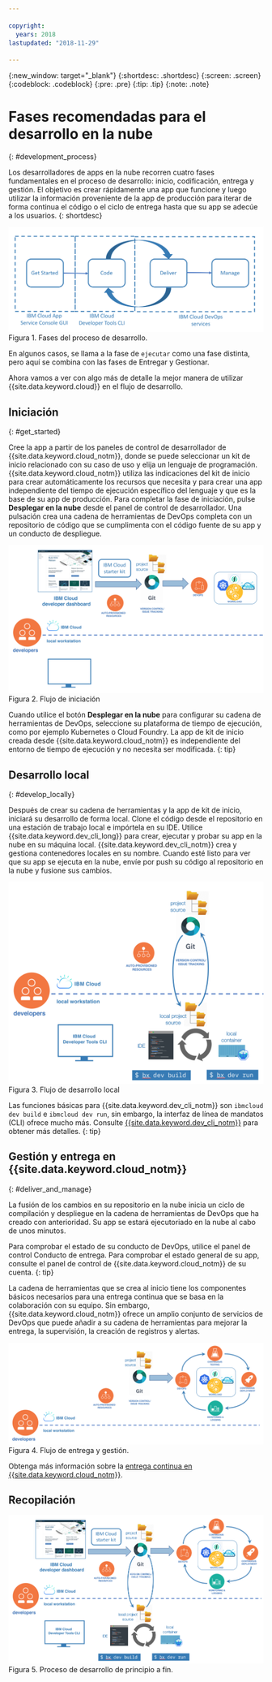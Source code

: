 ```yaml
---

copyright:
  years: 2018
lastupdated: "2018-11-29"

---
```


{:new_window: target="_blank"}
{:shortdesc: .shortdesc}
{:screen: .screen}
{:codeblock: .codeblock}
{:pre: .pre}
{:tip: .tip}
{:note: .note}

# Fases recomendadas para el desarrollo en la nube
{: #development_process}

Los desarrolladores de apps en la nube recorren cuatro fases fundamentales en el proceso de desarrollo: inicio, codificación, entrega y gestión. El objetivo es crear rápidamente una app que funcione y luego utilizar la información proveniente de la app de producción para iterar de forma continua el código o el ciclo de entrega hasta que su app se adecúe a los usuarios.
{: shortdesc}

![Flujo de desarrollo](images/dev_flow_overview.png "Flujo de desarrollo") Figura 1. Fases del proceso de desarrollo.

En algunos casos, se llama a la fase de `ejecutar` como una fase distinta, pero aquí se combina con las fases de Entregar y Gestionar.

Ahora vamos a ver con algo más de detalle la mejor manera de utilizar {{site.data.keyword.cloud}} en el flujo de desarrollo.

## Iniciación
{: #get_started}

Cree la app a partir de los paneles de control de desarrollador de {{site.data.keyword.cloud_notm}}, donde se puede seleccionar un kit de inicio relacionado con su caso de uso y elija un lenguaje de programación. {{site.data.keyword.cloud_notm}} utiliza las indicaciones del kit de inicio para crear automáticamente los recursos que necesita y para crear una app independiente del tiempo de ejecución específico del lenguaje y que es la base de su app de producción. Para completar la fase de iniciación, pulse **Desplegar en la nube** desde el panel de control de desarrollador. Una pulsación crea una cadena de herramientas de DevOps completa con un repositorio de código que se cumplimenta con el código fuente de su app y un conducto de despliegue.

![Iniciación](images/dev_get_started.png "Iniciación") Figura 2. Flujo de iniciación

Cuando utilice el botón **Desplegar en la nube** para configurar su cadena de herramientas de DevOps, seleccione su plataforma de tiempo de ejecución, como por ejemplo Kubernetes o Cloud Foundry. La app de kit de inicio creada desde {{site.data.keyword.cloud_notm}} es independiente del entorno de tiempo de ejecución y no necesita ser modificada.
{: tip}

## Desarrollo local
{: #develop_locally}

Después de crear su cadena de herramientas y la app de kit de inicio, iniciará su desarrollo de forma local. Clone el código desde el repositorio en una estación de trabajo local e impórtela en su IDE. Utilice {{site.data.keyword.dev_cli_long}} para crear, ejecutar y probar su app en la nube en su máquina local. {{site.data.keyword.dev_cli_notm}} crea y gestiona contenedores locales en su nombre. Cuando esté listo para ver que su app se ejecuta en la nube, envíe por push su código al repositorio en la nube y fusione sus cambios.

![Desarrollo local](images/dev_code_locally.png "Desarrollo local") Figura 3. Flujo de desarrollo local

Las funciones básicas para {{site.data.keyword.dev_cli_notm}} son `ibmcloud dev build` e `ibmcloud dev run`, sin embargo, la interfaz de línea de mandatos (CLI) ofrece mucho más. Consulte [{{site.data.keyword.dev_cli_notm}}](/docs/cli/index.html#overview) para obtener más detalles.
{: tip}

## Gestión y entrega en {{site.data.keyword.cloud_notm}}
{: #deliver_and_manage}

La fusión de los cambios en su repositorio en la nube inicia un ciclo de compilación y despliegue en la cadena de herramientas de DevOps que ha creado con anterioridad. Su app se estará ejecutoriado en la nube al cabo de unos minutos.

Para comprobar el estado de su conducto de DevOps, utilice el panel de control Conducto de entrega. Para comprobar el estado general de su app, consulte el panel de control de {{site.data.keyword.cloud_notm}} de su cuenta.
{: tip}

La cadena de herramientas que se crea al inicio tiene los componentes básicos necesarios para una entrega continua que se basa en la colaboración con su equipo. Sin embargo, {{site.data.keyword.cloud_notm}} ofrece un amplio conjunto de servicios de DevOps que puede añadir a su cadena de herramientas para mejorar la entrega, la supervisión, la creación de registros y alertas.

![Entrega y gestión](images/dev_deliver_and_manage.png "Entrega y gestión") Figura 4. Flujo de entrega y gestión.

Obtenga más información sobre la [entrega continua en {{site.data.keyword.cloud_notm}}](/docs/services/ContinuousDelivery/index.html#cd_getting_started).

## Recopilación

![Detalles del proceso](images/dev_process_detail.png "Detalles del proceso") Figura 5. Proceso de desarrollo de principio a fin.
